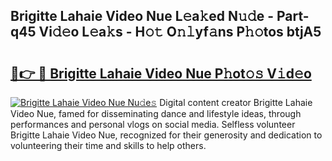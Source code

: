 ## Brigitte Lahaie Video Nue L𝚎a𝚔ed N𝚞𝚍e - Part-q45 Vi𝚍𝚎o L𝚎a𝚔s - H𝚘𝚝 O𝚗𝚕yf𝚊ns P𝚑𝚘tos btjA5

# <h2><a href="http://kf13rqw.oniu.top/?m=Brigitte+Lahaie+Video+Nue">🔗👉 🔴 Brigitte Lahaie Video Nue P𝚑ot𝚘𝚜 V𝚒d𝚎o</a></h2>

[![Brigitte Lahaie Video Nue Nu𝚍e𝚜](https://i.imgur.com/0qMVB7G.gif)](http://kf13rqw.oniu.top/?m=Brigitte+Lahaie+Video+Nue)
Digital content creator Brigitte Lahaie Video Nue, famed for disseminating dance and lifestyle ideas, through performances and personal vlogs on social media. Selfless volunteer Brigitte Lahaie Video Nue, recognized for their generosity and dedication to volunteering their time and skills to help others.  
